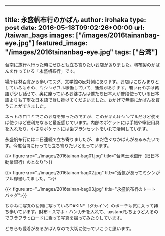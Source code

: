 ---
title: 永盛帆布行のかばん
author: irohaka
type: post
date: 2016-05-18T09:02:26+00:00
url: /taiwan_bags
images: ["/images/2016tainanbag-eye.jpg"]
featured_image: "/images/2016tainanbag-eye.jpg"
tags: ["台湾"]
------

台南に旅行へ行った時にぜひとも立ち寄りたいお店がありました。帆布製のかばんを作っている「永盛帆布行」です。
  
場所は林百貨から歩いてスグ、文学館の反対側にあります。お店はこぢんまりとしているものの、ミシンがフル稼働していて、活気があります。若い女の子は英語が少し話せて、奥に座っているお婆さんは僕たち日本人が普段使っている日本語よりも丁寧な日本語で話し掛けてくださいました。おかげで無事にかばんを買うことができました。

ネットの口コミでこのお店を知ったのですが、このかばんはシンプルだけど使えば使うほど便利だなぁと最近感じています。内部のポケットには手帳や筆記用具を入れたり、小さなポケットには歯ブラシセットをいれて活用しています。
  
永盛帆布行には二日連続で立ち寄りましたが、まだ色々なかばんがあるみたいです。今度台南に行っても立ち寄りたいと思っています。

{{< figure src="../images/2016tainan-bag01.jpg" title="台湾土地銀行（旧日本勧業銀行）のとなり">}}

{{< figure src="../images/2016tainan-bag02.jpg" title="活気があってミシンがフル稼働してました。">}}

{{< figure src="../images/2016tainan-bag03.jpg" title="永盛帆布行のトートバッグ">}}

ちなみに写真の左側に写っているDAKINE（ダカイン）のポーチも気に入って持ち歩いています。財布・スマホ・ハンカチを入れて、upstandもちょうど入るのでフラフラとロードに乗って写真を撮ってみたりしています。
  
どちらも愛着があるかばんなので大切に使っていこうと思います。